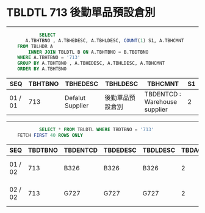 # TBLDTL 713 後勤單品預設倉別 

---

```sql
            SELECT
       A.TBHTBNO , A.TBHEDESC, A.TBHLDESC, COUNT(1) S1, A.TBHCMNT
    FROM TBLHDR A
        INNER JOIN TBLDTL B ON A.TBHTBNO = B.TBDTBNO
    WHERE A.TBHTBNO = '713'
    GROUP BY A.TBHTBNO , A.TBHEDESC, A.TBHLDESC, A.TBHCMNT
    ORDER BY A.TBHTBNO

```

|SEQ|TBHTBNO|TBHEDESC|TBHLDESC|TBHCMNT|S1|
| -- | -- | -- | -- | -- | -- |
|01 / 01|713|Defalut Supplier|後勤單品預設倉別|TBDENTCD : Warehouse supplier|2|


---


```sql
            SELECT * FROM TBLDTL WHERE TBDTBNO = '713'
    FETCH FIRST 40 ROWS ONLY

```

|SEQ|TBDTBNO|TBDENTCD|TBDEDESC|TBDLDESC|TBDACCES|TBDNUM1|TBDNUM2|TBDNUM3|TBDNUM4|TBDCHA1|TBDCHA2|TBDCHA3|TBDCHA4|TBDDAT1|TBDDAT2|TBDCRE|TBDUPD|TBDUSR|
| -- | -- | -- | -- | -- | -- | -- | -- | -- | -- | -- | -- | -- | -- | -- | -- | -- | -- | -- |
|01 / 02|713|B326|B326|B326|2|null|null|null|null|null|null|null|null|null|null|2012-05-22 00:00:00.0|2013-08-22 20:48:35.0|WF-TEST|
|02 / 02|713|G727|G727|G727|2|null|null|null|null|null|null|null|null|null|null|2024-04-29 09:42:44.0|2024-04-29 09:42:58.0|F000172066|

